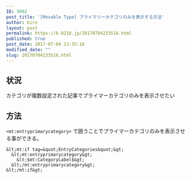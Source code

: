 ```yaml
---
ID: 3092
post_title: '[Movable Type] プライマリーカテゴリのみを表示する方法'
author: hiro
layout: post
permalink: https://b.0218.jp/20170704233516.html
published: true
post_date: 2017-07-04 23:35:16
modified_date: ""
slug: 20170704233516.html
---
```

<!--more-->
## 状況

カテゴリが複数設定された記事でプライマーカテゴリのみを表示させたい

## 方法
`<mt:entryprimarycategory>` で囲うことでプライマーカテゴリのみを表示させる事ができる。

```
&lt;mt:if tag=&quot;EntryCategories&quot;&gt;
  &lt;mt:entryprimarycategory&gt;
    &lt;$mt:CategoryLabel$&gt;
  &lt;/mt:entryprimarycategory&gt;
&lt;/mt:if&gt;
```